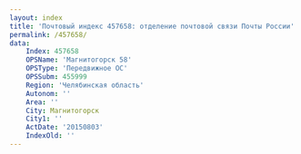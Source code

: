 ```yaml
---
layout: index
title: 'Почтовый индекс 457658: отделение почтовой связи Почты России'
permalink: /457658/
data:
    Index: 457658
    OPSName: 'Магнитогорск 58'
    OPSType: 'Передвижное ОС'
    OPSSubm: 455999
    Region: 'Челябинская область'
    Autonom: ''
    Area: ''
    City: Магнитогорск
    City1: ''
    ActDate: '20150803'
    IndexOld: ''
---
```

